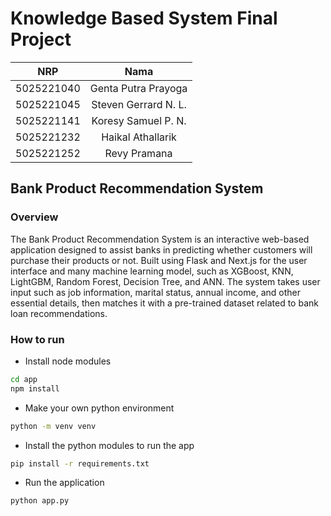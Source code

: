# Knowledge Based System Final Project

|    NRP     |         Nama         |
| :--------: | :------------------: |
| 5025221040 | Genta Putra Prayoga  |
| 5025221045 | Steven Gerrard N. L. |
| 5025221141 | Koresy Samuel P. N.  |
| 5025221232 | Haikal Athallarik    |
| 5025221252 |     Revy Pramana     |

## Bank Product Recommendation System

### Overview

The Bank Product Recommendation System is an interactive web-based application designed to assist banks in predicting whether customers will purchase their products or not. Built using Flask and Next.js for the user interface and many machine learning model, such as XGBoost, KNN, LightGBM, Random Forest, Decision Tree, and ANN. The system takes user input such as job information, marital status, annual income, and other essential details, then matches it with a pre-trained dataset related to bank loan recommendations.

### How to run

- Install node modules
```sh
cd app
npm install
```

- Make your own python environment

```sh
python -m venv venv
```

- Install the python modules to run the app

```sh
pip install -r requirements.txt
```

- Run the application

```sh
python app.py
```